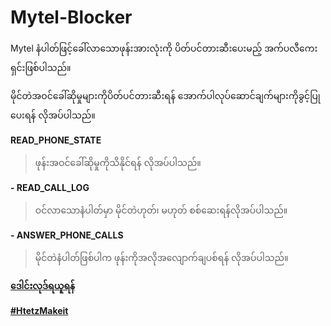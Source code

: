 # Mytel-Blocker
Mytel နံပါတ်ဖြင့်ခေါ်လာသောဖုန်းအားလုံးကို ပိတ်ပင်တားဆီးပေးမည့် အက်ပလီကေးရှင်းဖြစ်ပါသည်။

မိုင်တဲအဝင်ခေါ်ဆိုမှုများကိုပိတ်ပင်တားဆီးရန် အောက်ပါလုပ်ဆောင်ချက်များကိုခွင့်ပြုပေးရန် လိုအပ်ပါသည်။

**READ_PHONE_STATE**

> ဖုန်းအဝင်ခေါ်ဆိုမှုကိုသိနိုင်ရန် လိုအပ်ပါသည်။

**- READ_CALL_LOG**

> ဝင်လာသောနံပါတ်မှာ မိုင်တဲဟုတ်၊ မဟုတ် စစ်ဆေးရန်လိုအပ်ပါသည်။

**- ANSWER_PHONE_CALLS**

> မိုင်တဲနံပါတ်ဖြစ်ပါက ဖုန်းကိုအလိုအလျောက်ချပစ်ရန် လိုအပ်ပါသည်။

**[ဒေါင်းလုဒ်ရယူရန်](https://github.com/KhunHtetzNaing/Mytel-Blocker/raw/main/app/release/app-release.apk)**

**[#HtetzMakeit](https://facebook.com/iamHtetz)**